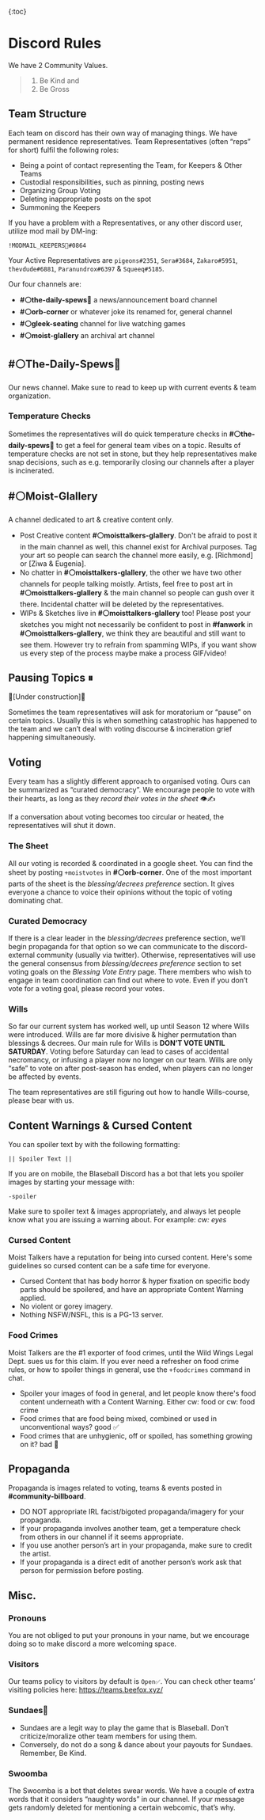 {:toc}

# Discord Rules
We have 2 Community Values. 
> 1. Be Kind and 
> 2. Be Gross

## Team Structure
Each team on discord has their own way of managing things.  We have permanent residence representatives. Team Representatives (often “reps” for short) fulfil the following roles:
* Being a point of contact representing the Team, for Keepers & Other Teams
* Custodial responsibilities, such as pinning, posting news
* Organizing Group Voting
* Deleting inappropriate posts on the spot
* Summoning the Keepers

If you have a problem with a Representatives, or any other discord user, utilize mod mail by DM-ing: 
```
!MODMAIL_KEEPERS📮#0864 
````
Your Active Representatives are `pigeons#2351`, `Sera#3684`, `Zakaro#5951`, `thevdude#6881`, `Paranundrox#6397` & `Squeeq#5185`.

Our four channels are:
* **#⚪the-daily-spews📰** a news/announcement board channel
* **#⚪orb-corner** or whatever joke its renamed for, general channel
* **#⚪gleek-seating** channel for live watching games
* **#⚪moist-glallery** an archival art channel

## #⚪The-Daily-Spews📰
Our news channel. Make sure to read to keep up with current events & team organization.
### Temperature Checks
Sometimes the representatives will do quick temperature checks in **#⚪the-daily-spews📰** to get a feel for general team vibes on a topic. Results of temperature checks are not set in stone, but they help representatives make snap decisions, such as e.g. temporarily closing our channels after a player is incinerated.
## #⚪Moist-Glallery
A channel dedicated to art & creative content only.
* Post Creative content **#⚪moisttalkers-glallery**. Don't be afraid to post it in the main channel as well, this channel exist for Archival purposes. Tag your art so people can search the channel more easily, e.g. [Richmond] or [Ziwa & Eugenia].
* No chatter in **#⚪moisttalkers-glallery**, the other we have two other channels for people talking moistly. Artists, feel free to post art in **#⚪moisttalkers-glallery** & the main channel so people can gush over it there. Incidental chatter will be deleted by the representatives.
* WIPs & Sketches live in **#⚪moisttalkers-glallery** too! Please post your sketches you might not necessarily be confident to post in **#fanwork** in **#⚪moisttalkers-glallery**, we think they are beautiful and still want to see them. However try to refrain from spamming WIPs, if you want show us every step of the process maybe make a process GIF/video!

## Pausing Topics ⏸
🚧[Under construction]🚧

Sometimes the team representatives will ask for moratorium or “pause” on certain topics. Usually this is when something catastrophic has happened to the team and we can’t deal with voting discourse & incineration grief happening simultaneously.

## Voting
Every team has a slightly different approach to organised voting. Ours can be summarized as “curated democracy”. We encourage people to vote with their hearts, as long as they *record their votes in the sheet* 👁✍

If a conversation about voting becomes too circular or heated, the representatives will shut it down.

### The Sheet
All our voting is recorded & coordinated in a google sheet. You can find the sheet by posting `+moistvotes` in **#⚪orb-corner**. One of the most important parts of the sheet is the *blessing/decrees preference* section. It gives everyone a chance to voice their opinions without the topic of voting dominating chat.
### Curated Democracy
If there is a clear leader in the *blessing/decrees* preference section, we’ll begin propaganda for that option so we can communicate to the discord-external community (usually via twitter). Otherwise, representatives will use the general consensus from *blessing/decrees preference* section to set voting goals on the *Blessing Vote Entry* page. There members who wish to engage in team coordination can find out where to vote. Even if you don’t vote for a voting goal, please record your votes.
### Wills
So far our current system has worked well, up until Season 12 where Wills were introduced.  Wills are far more divisive & higher permutation than blessings & decrees. Our main rule for Wills is **DON’T VOTE UNTIL SATURDAY**. Voting before Saturday can lead to cases of accidental necromancy, or infusing a player now no longer on our team. Wills are only “safe” to vote on after post-season has ended, when players can no longer be affected by events. 

The team representatives are still figuring out how to handle Wills-course, please bear with us.
## Content Warnings & Cursed Content
You can spoiler text by with the  following formatting:

`|| Spoiler Text ||`

If you are on mobile, the Blaseball Discord has a bot that lets you spoiler images by starting your message with: 

`-spoiler`

Make sure to spoiler text & images appropriately, and always let people know what you are issuing a warning about. For example: *cw: eyes*
### Cursed Content
Moist Talkers have a reputation for being into cursed content. Here's some guidelines so cursed content can be a safe time for everyone.
* Cursed Content that has body horror & hyper fixation on specific body parts should be spoilered, and have an appropriate Content Warning applied.
* No violent or gorey imagery.
* Nothing NSFW/NSFL, this is a PG-13 server.

### Food Crimes
Moist Talkers are the #1 exporter of food crimes, until the Wild Wings Legal Dept. sues us for this claim. If you ever need a refresher on food crime rules, or how to spoiler things in general, use the `+foodcrimes` command in chat.
* Spoiler your images of food in general, and let people know there's food content underneath with a Content Warning. Either cw: food or cw: food crime
* Food crimes that are food being mixed, combined or used in unconventional ways? good ✅
* Food crimes that are unhygienic, off or spoiled, has something growing on it? bad 🚫

## Propaganda
Propaganda is images related to voting, teams & events posted in **#community-billboard**.
* DO NOT appropriate IRL facist/bigoted propaganda/imagery for your propaganda.
* If your propaganda involves another team, get a temperature check from others in our channel if it seems appropriate.
* If you use another person’s art in your propaganda, make sure to credit the artist.
* If your propaganda is a direct edit of another person’s work ask that person for permission before posting.

## Misc.
### Pronouns
You are not obliged to put your pronouns in your name, but we encourage doing so to make discord a more welcoming space.
###  Visitors
Our teams policy to visitors by default is `Open✅`. You can check other teams’ visiting policies here: <https://teams.beefox.xyz/>
### Sundaes🍨
* Sundaes are a legit way to play the game that is Blaseball. Don’t criticize/moralize other team members for using them.
* Conversely, do not do a song & dance about your payouts for Sundaes. Remember, Be Kind.

### Swoomba
The Swoomba is a bot that deletes swear words. We have a couple of extra words that it considers “naughty words” in our channel. If your message gets randomly deleted for mentioning a certain webcomic, that’s why.
